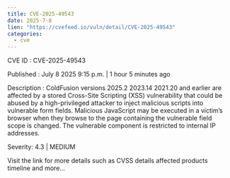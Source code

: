 ```yaml
--- 
title: CVE-2025-49543
date: 2025-7-8
lien: "https://cvefeed.io/vuln/detail/CVE-2025-49543"
categories:
  - cve
---
```


CVE ID : CVE-2025-49543

Published :  July 8
2025
9:15 p.m. | 1 hour
5 minutes ago

Description : ColdFusion versions 2025.2
2023.14
2021.20 and earlier are affected by a stored Cross-Site Scripting (XSS) vulnerability that could be abused by a high-privileged attacker to inject malicious scripts into vulnerable form fields. Malicious JavaScript may be executed in a victim’s browser when they browse to the page containing the vulnerable field
scope is changed. The vulnerable component is restricted to internal IP addresses.

Severity: 4.3 | MEDIUM

Visit the link for more details
such as CVSS details
affected products
timeline
and more...
